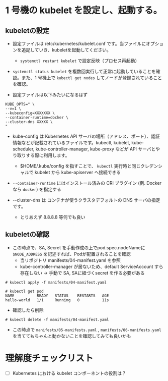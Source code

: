 # 1 号機の kubelet を設定し、起動する。

## kubeletの設定

* 設定ファイルは /etc/kubernetes/kubelet.conf です。当ファイルにオプションを追記していき、kubeletを起動してください。
    * `systemctl restart kubelet` で設定反映（プロセス再起動）

* `systemctl status kubelet` を複数回実行して正常に起動していることを確認。また、1 号機上で `kubectl get nodes` してノードが登録されていることを確認。

* 設定ファイルは以下みたいになるはず
```
KUBE_OPTS=" \
--v=1 \
--kubeconfig=XXXXXXX \
--container-runtime=docker \
--cluster-dns XXXXX \
"
```

* kube-config は Kubernetes API サーバの場所（アドレス、ポート）、認証情報などが記載されているファイルです。kubectl, kubelet, kube-scheduler, kube-controller-manager, kube-proxy などが API サーバとやり取りする際に利用します。
    * $HOME/.kube/config を指すことで、 `kubectl` 実行時と同じクレデンシャルで kubelet から kube-apiserver へ接続できる

* `--container-runtime` にはインストール済みの CRI プラグイン (例. Docker なら `docker`) を指定する

* --cluster-dns は コンテナが使うクラスタデフォルトの DNS サーバの指定です。
    * とりあえず 8.8.8.8 等何でも良い

## kubeletの確認

* この時点で、SA, Secret を手動作成の上でpod.spec.nodeNameに `$NODE_ADDRESS` を記述すれば、Podが配置されることを確認
    * 当リポジトリ manifests/04-manifest.yaml を参照
    * kube-controller-manager が居ないため、default ServiceAccount すら存在しない -> 手動で SA, SAに紐づくsecret を作る必要がある

```
# kubectl apply -f manifests/04-manifest.yaml

# kubectl get pod
NAME          READY   STATUS    RESTARTS   AGE
hello-world   1/1     Running   0          11s
```

* 確認したら削除

```
# kubectl delete -f manifests/04-manifest.yaml
```

* この時点で `manifests/05-manifests.yaml` , `manifests/06-manifests.yaml` を当ててもちゃんと動かないことを確認してみても良いかも

# 理解度チェックリスト

- [ ] Kubernetes における kubelet コンポーネントの役割は？
